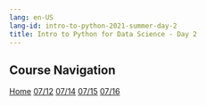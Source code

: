```yaml
---
lang: en-US
lang-id: intro-to-python-2021-summer-day-2
title: Intro to Python for Data Science - Day 2
---
```


## Course Navigation

<div id="access-tags">
    <div class="d-flex flex-wrap mt-3 mb-1 mr-3">
        <a class="post-tag" href="{{ site.baseurl }}{% link _teaching/intro-to-python-2021S/home.md %}">Home</a>
        <a class="post-tag" href="{{ site.baseurl }}{% link _teaching/intro-to-python-2021S/day1.md %}">07/12</a>
        <a class="post-tag" href="{{ site.baseurl }}{% link _teaching/intro-to-python-2021S/day3.md %}">07/14</a>
        <a class="post-tag" href="{{ site.baseurl }}{% link _teaching/intro-to-python-2021S/day4.md %}">07/15</a>
        <a class="post-tag" href="{{ site.baseurl }}{% link _teaching/intro-to-python-2021S/day5.md %}">07/16</a>
    </div>
</div>